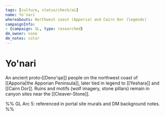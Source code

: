 ```yaml
---
tags: [culture, status/check/ai]
name: Yo'nari
whereabouts: Northwest coast (Apporia) and Cairn Dor (legends)
campaignInfo:
- {campaign: GL, type: researched}
dm_owner: none
dm_notes: color
---
```

# Yo'nari

An ancient proto‑[[Deno'qai]] people on the northwest coast of [[Apporia|the Apporian Peninsula]], later tied in legend to [[Yeshara]] and [[Cairn Dor]]. Ruins and motifs (wolf imagery, stone pillars) remain in canyon sites near the [[Cleaver-Stone]].

%%
GL Arc 5: referenced in portal site murals and DM background notes.
%%
